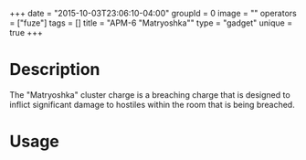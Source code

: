 +++
date = "2015-10-03T23:06:10-04:00"
groupId = 0
image = ""
operators = ["fuze"]
tags = []
title = "APM-6 \"Matryoshka\""
type = "gadget"
unique = true
+++

# Description

The "Matryoshka" cluster charge is a breaching charge that is designed to inflict significant damage to hostiles
within the room that is being breached.

# Usage
